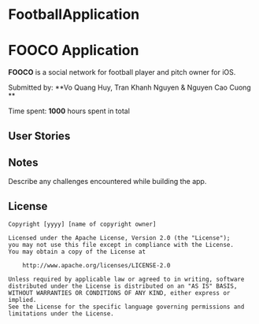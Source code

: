 # FootballApplication
# FOOCO Application

**FOOCO** is a social network for football player and pitch owner for iOS.

Submitted by: **Vo Quang Huy, Tran Khanh Nguyen & Nguyen Cao Cuong **

Time spent: **1000** hours spent in total

## User Stories

## Notes

Describe any challenges encountered while building the app.

## License

    Copyright [yyyy] [name of copyright owner]

    Licensed under the Apache License, Version 2.0 (the "License");
    you may not use this file except in compliance with the License.
    You may obtain a copy of the License at

        http://www.apache.org/licenses/LICENSE-2.0

    Unless required by applicable law or agreed to in writing, software
    distributed under the License is distributed on an "AS IS" BASIS,
    WITHOUT WARRANTIES OR CONDITIONS OF ANY KIND, either express or implied.
    See the License for the specific language governing permissions and
    limitations under the License.
